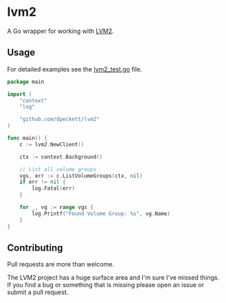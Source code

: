# lvm2

A Go wrapper for working with [LVM2](https://sourceware.org/lvm2).

## Usage

For detailed examples see the [lvm2_test.go](./lvm2_test.go) file.

```go
package main

import (
    "context"
    "log"

    "github.com/dpeckett/lvm2"
)

func main() {
    c := lvm2.NewClient()

    ctx := context.Background()

    // List all volume groups
    vgs, err := c.ListVolumeGroups(ctx, nil)
    if err != nil {
        log.Fatal(err)
    }

    for _, vg := range vgs {
        log.Printf("Found Volume Group: %s", vg.Name)
    }
}
```

## Contributing

Pull requests are more than welcome. 

The LVM2 project has a huge surface area and I'm sure I've missed things. If you find a bug or something that is missing please open an issue or submit a pull request.